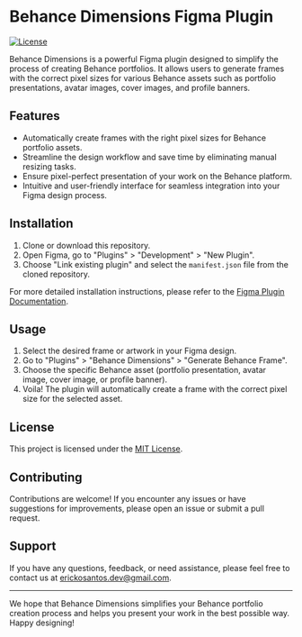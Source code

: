 # Behance Dimensions Figma Plugin

[![License](https://img.shields.io/badge/license-MIT-blue.svg)](https://github.com/your-username/your-repository/blob/main/LICENSE)

Behance Dimensions is a powerful Figma plugin designed to simplify the process of creating Behance portfolios. It allows users to generate frames with the correct pixel sizes for various Behance assets such as portfolio presentations, avatar images, cover images, and profile banners.

## Features

- Automatically create frames with the right pixel sizes for Behance portfolio assets.
- Streamline the design workflow and save time by eliminating manual resizing tasks.
- Ensure pixel-perfect presentation of your work on the Behance platform.
- Intuitive and user-friendly interface for seamless integration into your Figma design process.

## Installation

1. Clone or download this repository.
2. Open Figma, go to "Plugins" > "Development" > "New Plugin".
3. Choose "Link existing plugin" and select the `manifest.json` file from the cloned repository.

For more detailed installation instructions, please refer to the [Figma Plugin Documentation](https://www.figma.com/plugin-docs/intro/).

## Usage

1. Select the desired frame or artwork in your Figma design.
2. Go to "Plugins" > "Behance Dimensions" > "Generate Behance Frame".
3. Choose the specific Behance asset (portfolio presentation, avatar image, cover image, or profile banner).
4. Voila! The plugin will automatically create a frame with the correct pixel size for the selected asset.

## License

This project is licensed under the [MIT License](LICENSE).

## Contributing

Contributions are welcome! If you encounter any issues or have suggestions for improvements, please open an issue or submit a pull request.

## Support

If you have any questions, feedback, or need assistance, please feel free to contact us at [erickosantos.dev@gmail.com](mailto:erickosantos.dev@gmail.com).

---

We hope that Behance Dimensions simplifies your Behance portfolio creation process and helps you present your work in the best possible way. Happy designing!
